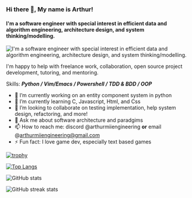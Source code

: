 ### Hi there 👋, My name is Arthur!
#### I'm a software engineer with special interest in efficient data and algorithm engineering, architecture design, and system thinking/modelling.
![I'm a software engineer with special interest in efficient data and algorithm engineering, architecture design, and system thinking/modelling.](https://media.discordapp.net/attachments/1135944127150821467/1179502796941303848/qddXjHlW2tak_1584_396.png?ex=657a0494&is=65678f94&hm=3f3c696a1d8f9778ab696899e92aa2b1bed3cc9369c4d76f12dfc5189c4b18c8&=&format=webp&quality=lossless&width=1025&height=256)

I'm happy to help with freelance work,  collaboration, open source project development, tutoring, and mentoring.

Skills: ***Python / Vim/Emacs / Powershell / TDD & BDD / OOP***

- 🔭 I’m currently working on an entity component system in python 
- 🌱 I’m currently learning C, Javascript, Html, and Css 
- 👯 I’m looking to collaborate on testing implementation, help system design, refactoring, and more! 
- 💬 Ask me about software architecture and paradgims 
- 📫 How to reach me: discord @arthurmiiengineering **or** email @arthurmiiengineering@gmail.com 
- ⚡ Fun fact: I love game dev, especially text based games 

[![trophy](https://github-profile-trophy.vercel.app/?username=arthurmiiengineering)](https://github.com/ryo-ma/github-profile-trophy)

[![Top Langs](https://github-readme-stats.vercel.app/api/top-langs/?username=arthurmiiengineering)](https://github.com/anuraghazra/github-readme-stats)

![GitHub stats](https://github-readme-stats.vercel.app/api?username=arthurmiiengineering&show_icons=true)  

![GitHub streak stats](https://streak-stats.demolab.com/?user=arthurmiiengineering)  
